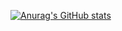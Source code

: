 [![Anurag's GitHub stats](https://github-readme-stats.vercel.app/api?username=jo87jimmy&show=reviews&show_icons=true&theme=radical,discussions_started,discussions_answered,prs_merged,prs_merged_percentage)](https://github.com/jo87jimmy/)
